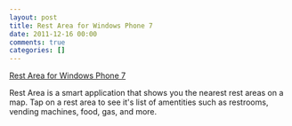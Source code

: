 ```yaml
---
layout: post
title: Rest Area for Windows Phone 7
date: 2011-12-16 00:00
comments: true
categories: []
---
```

<a href="http://www.windowsphone.com/en-us/apps/56ed3cb5-37f9-480b-bf8d-ded098947e2a">Rest Area for Windows Phone 7</a>

<p>Rest Area is a smart application that shows you the nearest rest areas on a map. Tap on a rest area to see it's list of amentities such as restrooms, vending machines, food, gas, and more.</p>
